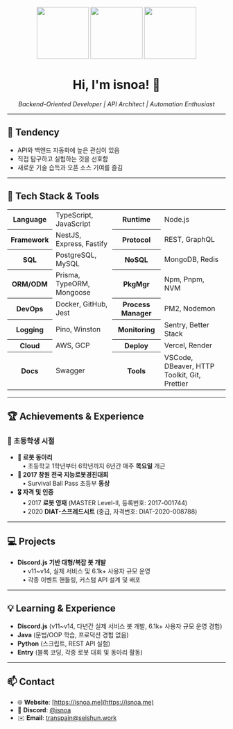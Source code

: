 <p align="center">
  <img src="https://github.com/isnoa/isnoa/assets/64823926/13011613-cd83-462e-a495-b0a560ed4463" height="120">
  <img src="https://github.com/isnoa/isnoa/assets/64823926/27cdfa4c-2fb9-4441-83d8-7942d234753d" height="120">
  <img src="attachment:image.png" height="120">
</p>

<h1 align="center">Hi, I'm <b>isnoa</b>! 👋</h1>
<p align="center"><i>Backend-Oriented Developer | API Architect | Automation Enthusiast</i></p>

---

## 🧩 Tendency

- API와 백엔드 자동화에 높은 관심이 있음
- 직접 탐구하고 실험하는 것을 선호함
- 새로운 기술 습득과 오픈 소스 기여를 즐김

---

## 🔧 Tech Stack & Tools

<table align="center">
  <tr>
    <th>Language</th>
    <td>TypeScript, JavaScript</td>
    <th>Runtime</th>
    <td>Node.js</td>
  </tr>
  <tr>
    <th>Framework</th>
    <td>NestJS, Express, Fastify</td>
    <th>Protocol</th>
    <td>REST, GraphQL</td>
  </tr>
  <tr>
    <th>SQL</th>
    <td>PostgreSQL, MySQL</td>
    <th>NoSQL</th>
    <td>MongoDB, Redis</td>
  </tr>
  <tr>
    <th>ORM/ODM</th>
    <td>Prisma, TypeORM, Mongoose</td>
    <th>PkgMgr</th>
    <td>Npm, Pnpm, NVM</td>
  </tr>
  <tr>
    <th>DevOps</th>
    <td>Docker, GitHub, Jest</td>
    <th>Process Manager</th>
    <td>PM2, Nodemon</td>
  </tr>
  <tr>
    <th>Logging</th>
    <td>Pino, Winston</td>
    <th>Monitoring</th>
    <td>Sentry, Better Stack</td>
  </tr>
  <tr>
    <th>Cloud</th>
    <td>AWS, GCP</td>
    <th>Deploy</th>
    <td>Vercel, Render</td>
  </tr>
  <tr>
    <th>Docs</th>
    <td>Swagger</td>
    <th>Tools</th>
    <td>VSCode, DBeaver, HTTP Toolkit, Git, Prettier</td>
  </tr>
</table>

---

## 🏆 Achievements & Experience

### 🏫 초등학생 시절

- <b>🤖 로봇 동아리</b>  
  &nbsp;&nbsp;&nbsp;• 초등학교 1학년부터 6학년까지 6년간 매주 <b>목요일</b> 개근  
- <b>🏅 2017 창원 전국 지능로봇경진대회</b>  
  &nbsp;&nbsp;&nbsp;• Survival Ball Pass 초등부 <b>동상</b>  
- <b>🎖️ 자격 및 인증</b>  
  &nbsp;&nbsp;&nbsp;• 2017 <b>로봇 영재</b> (MASTER Level-Ⅱ, 등록번호: 2017-001744)  
  &nbsp;&nbsp;&nbsp;• 2020 <b>DIAT-스프레드시트</b> (중급, 자격번호: DIAT-2020-008788)  

---

## 💻 Projects

- <b>Discord.js 기반 대형/복잡 봇 개발</b>  
  &nbsp;&nbsp;&nbsp;• v11~v14, 실제 서비스 및 6.1k+ 사용자 규모 운영  
  &nbsp;&nbsp;&nbsp;• 각종 이벤트 핸들링, 커스텀 API 설계 및 배포  

---

## 💡 Learning & Experience

- <b>Discord.js</b> (v11~v14, 다년간 실제 서비스 봇 개발, 6.1k+ 사용자 규모 운영 경험)
- <b>Java</b> (문법/OOP 학습, 프로덕션 경험 없음)
- <b>Python</b> (스크립트, REST API 실험)
- <b>Entry</b> (블록 코딩, 각종 로봇 대회 및 동아리 활동)

---

## 📫 Contact

- 🌐 <b>Website</b>: [https://isnoa.me](https://isnoa.me)
- 💬 <b>Discord</b>: [@isnoa](https://discord.com/users/1010159742104113162)
- ✉️ <b>Email</b>: [transpain@seishun.work](mailto:transpain@seishun.work)

